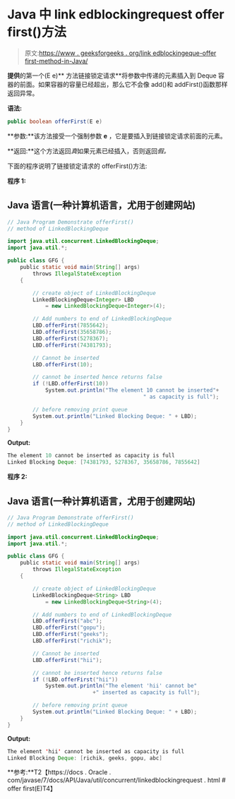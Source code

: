 # Java 中 link edblockingrequest offer first()方法

> 原文:[https://www . geeksforgeeks . org/link edblockingeque-offer first-method-in-Java/](https://www.geeksforgeeks.org/linkedblockingdeque-offerfirst-method-in-java/)

**提供**的第一个(E e)** 方法链接锁定请求**将参数中传递的元素插入到 Deque 容器的前面。如果容器的容量已经超出，那么它不会像 add()和 addFirst()函数那样返回异常。

**语法:**

```java
public boolean offerFirst(E e)

```

**参数:**该方法接受一个强制参数 **e** ，它是要插入到链接锁定请求前面的元素。

**返回:**这个方法返回*真*如果元素已经插入，否则返回*假。*

下面的程序说明了链接锁定请求的 offerFirst()方法:

**程序 1:**

## Java 语言(一种计算机语言，尤用于创建网站)

```java
// Java Program Demonstrate offerFirst()
// method of LinkedBlockingDeque

import java.util.concurrent.LinkedBlockingDeque;
import java.util.*;

public class GFG {
    public static void main(String[] args)
        throws IllegalStateException
    {

        // create object of LinkedBlockingDeque
        LinkedBlockingDeque<Integer> LBD
            = new LinkedBlockingDeque<Integer>(4);

        // Add numbers to end of LinkedBlockingDeque
        LBD.offerFirst(7855642);
        LBD.offerFirst(35658786);
        LBD.offerFirst(5278367);
        LBD.offerFirst(74381793);

        // Cannot be inserted
        LBD.offerFirst(10);

        // cannot be inserted hence returns false
        if (!LBD.offerFirst(10))
            System.out.println("The element 10 cannot be inserted"+
                                           " as capacity is full");

        // before removing print queue
        System.out.println("Linked Blocking Deque: " + LBD);
    }
}
```

**Output:** 

```java
The element 10 cannot be inserted as capacity is full
Linked Blocking Deque: [74381793, 5278367, 35658786, 7855642]

```

**程序 2:**

## Java 语言(一种计算机语言，尤用于创建网站)

```java
// Java Program Demonstrate offerFirst()
// method of LinkedBlockingDeque

import java.util.concurrent.LinkedBlockingDeque;
import java.util.*;

public class GFG {
    public static void main(String[] args)
        throws IllegalStateException
    {

        // create object of LinkedBlockingDeque
        LinkedBlockingDeque<String> LBD
            = new LinkedBlockingDeque<String>(4);

        // Add numbers to end of LinkedBlockingDeque
        LBD.offerFirst("abc");
        LBD.offerFirst("gopu");
        LBD.offerFirst("geeks");
        LBD.offerFirst("richik");

        // Cannot be inserted
        LBD.offerFirst("hii");

        // cannot be inserted hence returns false
        if (!LBD.offerFirst("hii"))
            System.out.println("The element 'hii' cannot be"
                           +" inserted as capacity is full");

        // before removing print queue
        System.out.println("Linked Blocking Deque: " + LBD);
    }
}
```

**Output:** 

```java
The element 'hii' cannot be inserted as capacity is full
Linked Blocking Deque: [richik, geeks, gopu, abc]

```

**参考:**T2【https://docs . Oracle . com/javase/7/docs/API/Java/util/concurrent/linkedblockingrequest . html # offer first(E)T4】